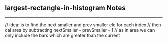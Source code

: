 <h2>largest-rectangle-in-histogram Notes</h2><hr>        // idea: is to find the next smaller and prev smaller ele for each index 
        // then cal area by subtracting nextSmaller - prevSmaller - 1
        // as in area we can only include the bars which are greater than the current